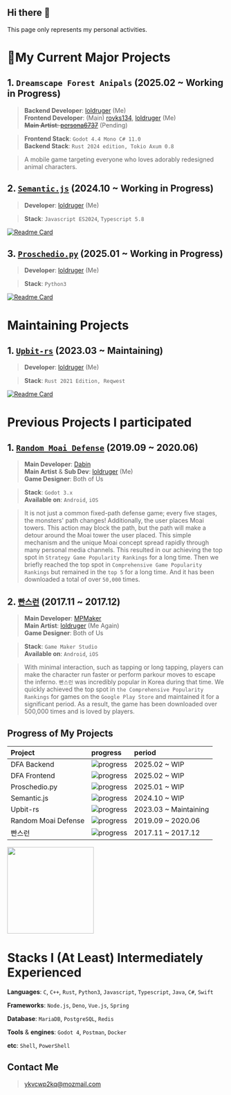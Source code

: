 ## Hi there 👋
This page only represents my personal activities. 

# 🔭My Current Major Projects
## 1. `Dreamscape Forest Anipals` (2025.02 ~ Working in Progress)
> **Backend Developer**: [loldruger](https://github.com/loldruger) (Me)</br>
> **Frontend Developer**: (Main) [rovks134](https://github.com/rovks134), [loldruger](https://github.com/loldruger) (Me) </br>
> ~~**Main Artist**: [persona6737](https://github.com/Kim-Tae-yeon)~~ (Pending)

> **Frontend Stack**: `Godot 4.4 Mono C# 11.0`</br>
> **Backend Stack**: `Rust 2024 edition, Tokio Axum 0.8`

> A mobile game targeting everyone who loves adorably redesigned animal characters. 

## 2. [`Semantic.js`](https://github.com/loldruger/semantic.js) (2024.10 ~ Working in Progress) 
> **Developer**: [loldruger](https://github.com/loldruger) (Me)

> **Stack**: `Javascript ES2024`, `Typescript 5.8`

[![Readme Card](https://github-readme-stats.vercel.app/api/pin/?username=loldruger&repo=semantic.js)](https://github.com/loldruger/semantic.js)

## 3. [`Proschedio.py`](https://github.com/loldruger/proschedio) (2025.01 ~ Working in Progress)
> **Developer**: [loldruger](https://github.com/loldruger) (Me)

> **Stack**: `Python3`

[![Readme Card](https://github-readme-stats.vercel.app/api/pin/?username=loldruger&repo=proschedio)](https://github.com/loldruger/proschedio)

# Maintaining Projects
## 1. [`Upbit-rs`](https://github.com/loldruger/upbit-rs) (2023.03 ~ Maintaining)
> **Developer**: [loldruger](https://github.com/loldruger) (Me)

> **Stack**: `Rust 2021 Edition, Reqwest`

[![Readme Card](https://github-readme-stats.vercel.app/api/pin/?username=loldruger&repo=upbit-rs)](https://github.com/loldruger/upbit-rs)

# Previous Projects I participated
## 1. [`Random Moai Defense`](https://play.google.com/store/apps/details?id=com.davin.moai) (2019.09 ~ 2020.06)
> **Main Developer**: [Dabin](https://github.com/MyNameIsDabin)</br>
> **Main Artist** & **Sub Dev**: [loldruger](https://github.com/loldruger) (Me)</br>
> **Game Designer**: Both of Us

> **Stack**: `Godot 3.x`</br>
> **Available on**: `Android`, `iOS`

> It is not just a common fixed-path defense game; every five stages, the monsters' path changes! Additionally, the user places Moai towers. This action may block the path, but the path will make a detour around the Moai tower the user placed. This simple mechanism and the unique Moai concept spread rapidly through many personal media channels. This resulted in our achieving the top spot in `Strategy Game Popularity Rankings` for a long time. Then we briefly reached the top spot in `Comprehensive Game Popularity Rankings` but remained in the `top 5` for a long time. And it has been downloaded a total of over `50,000` times.

## 2. [`빤스런`](https://play.google.com/store/apps/details?id=com.mpmaker.onepark) (2017.11 ~ 2017.12)
> **Main Developer**: [MPMaker](https://play.google.com/store/apps/dev?id=7302400084345857961)</br>
> **Main Artist**: [loldruger](https://github.com/loldruger) (Me Again)</br>
> **Game Designer**: Both of Us

> **Stack**: `Game Maker Studio`</br>
> **Available on**: `Android`, `iOS`

> With minimal interaction, such as tapping or long tapping, players can make the character run faster or perform parkour moves to escape the inferno. `빤스런` was incredibly popular in Korea during that time. We quickly achieved the top spot in `the Comprehensive Popularity Rankings` for games on the `Google Play Store` and maintained it for a significant period. As a result, the game has been downloaded over 500,000 times and is loved by players.

## Progress of My Projects

|Project|progress| period |
|:--|:--|:-- |
|DFA Backend| ![progress](https://progress-bar.xyz/0/)| 2025.02 ~ WIP
|DFA Frontend| ![progress](https://progress-bar.xyz/20/)| 2025.02 ~ WIP
|Proschedio.py | ![progress](https://progress-bar.xyz/10/) | 2025.01 ~ WIP
|Semantic.js| ![progress](https://progress-bar.xyz/33/)| 2024.10 ~ WIP
|Upbit-rs|![progress](https://progress-bar.xyz/100?progress_color=33a0da)| 2023.03 ~ Maintaining
|Random Moai Defense | ![progress](https://progress-bar.xyz/100/) | 2019.09 ~ 2020.06
|빤스런 | ![progress](https://progress-bar.xyz/100/) | 2017.11 ~ 2017.12
<!--
<a href="https://github.com/loldruger/github-readme-stats">
  <img height=200 align="center" src="https://github-readme-stats.vercel.app/api?username=loldruger" />
</a>
-->
<a href="https://github.com/anuraghazra/convoychat">
  <img height=200 align="center" src="https://github-readme-stats.vercel.app/api/top-langs?username=loldruger&layout=compact&langs_count=8&card_width=440" />
</a>

# Stacks I (At Least) Intermediately Experienced 
**Languages**: `C`, `C++`, `Rust`, `Python3`, `Javascript`, `Typescript`, `Java`, `C#`, `Swift`

**Frameworks**: `Node.js`, `Deno`, `Vue.js`, `Spring`

**Database**: `MariaDB`, `PostgreSQL`, `Redis`

**Tools** & **engines**: `Godot 4`, `Postman`, `Docker`

**etc**: `Shell`, `PowerShell`

## Contact Me
> ykvcwp2kq@mozmail.com

<!--
**loldruger/loldruger** is a ✨ _special_ ✨ repository because its `README.md` (this file) appears on your GitHub profile.

Here are some ideas to get you started:

- 🔭 I’m currently working on ...
- 🌱 I’m currently learning ...
- 👯 I’m looking to collaborate on ...
- 🤔 I’m looking for help with ...
- 💬 Ask me about ...
- 📫 How to reach me: ...
- 😄 Pronouns: ...
- ⚡ Fun fact: ...
-->
